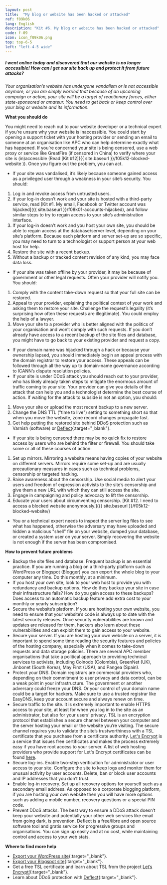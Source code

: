 ```yaml
---
layout: post
title:  "My blog or website has been hacked or attacked"
ref: f09k06
lang: English
description: "Kit #6. My blog or website has been hacked or attacked"
code: f-09
icon: icon_f09k06.png
top: top-6-5
left: "left-4-5 wide"
---
```


##### I went online today and discovered that our website is no longer accessible! How can I get our site back up and protect it from future attacks?

*Your organisation’s website has undergone vandalism or is not accessible anymore, or you are simply worried that because of an upcoming campaign or action, your site will be a target of reactionary forces, either state-sponsored or amateur. You need to get back or keep control over your blog or website and its information.*

**What you should do**

You might need to reach out to your website developer or a technical expert if you’re unsure why your website is inaccessible. You could start by opening a support ticket with your hosting provider or sending an email to someone at an organisation like APC who can help determine exactly what has happened. If you’re concerned your site is being censored, use a web proxy or service like GreatFire (if censored in China) to verify where your site is (in)accessible (Read [Kit #12]({{ site.baseurl }}/f05k12-blocked-website )). Once you figure out the problem, you can act.

+ If your site was vandalised, it’s likely because someone gained access as a privileged user through a weakness in your site’s security. You should:
 1. Log in and revoke access from untrusted users.
 2. If your log-in doesn’t work and your site is hosted with a third-party service, read [Kit #1. My email, Facebook or Twitter account was hijacked]({{ site.baseurl }}/f08k01-accounts-hijacked), and follow similar steps to try to regain access to your site’s administration interface.
 3. If your log-in doesn’t work and you host your own site, you should be able to regain access at the database/server level, depending on your site’s platform. Because each platform and server set-up are so specific, you may need to turn to a technologist or support person at your web host for help.
 4. Restore the site with a recent backup.
 5. Without a backup or tracked content revision of any kind, you may face data loss.
+ If your site was taken offline by your provider, it may be because of government or other legal requests. Often your provider will notify you. You should:
 1. Comply with the content take-down request so that your full site can be restored.
 2. Appeal to your provider, explaining the political context of your work and asking them to restore your site. Challenge the request’s legality (it’s surprising how often these requests are illegitimate). You could employ the help of a lawyer.
 3. Move your site to a provider who is better aligned with the politics of your organisation and won’t comply with such requests. If you don’t already have access to a recent backup of the site files and database, you might have to go back to your existing provider and request a copy.
+ If your domain name was hijacked through a hack or because your ownership lapsed, you should immediately begin an appeal process with the domain registrar to restore your access. These appeals can be followed through all the way up to domain-name governance according to ICANN’s dispute resolution policies.
+ If your site is under DDoS attack you should reach out to your provider, who has likely already taken steps to mitigate the enormous amount of traffic coming to your site. Your provider can give you details of the attack that can help you and a technologist determine the best course of action. If waiting for the attack to subside is not an option, you should:
 1. Move your site or upload the most recent backup to a new server.
 2. Change the DNS TTL ("time to live") setting to something short so that when you move the website, zone record changes propagate fast.
 3. Get help putting the restored site behind DDoS protection such as Varnish (software) or [Deflect](https://deflect.ca/){:target="_blank"}.
+ If your site is being censored there may be no quick fix to restore access by users who are behind the filter or firewall. You should take some or all of these courses of action:

 1. Set up mirrors. Mirroring a website means having copies of your website on different servers. Mirrors require some set-up and are usually precautionary measures in cases such as technical problems, censorship or targeted hacking.
 2. Raise awareness about the censorship. Use social media to alert your users and freedom of expression activists to the site’s censorship and give them a new URL with which they can still access the site.
 3. Engage in campaigning and policy advocacy to lift the censorship.
 4. Educate your users about circumventing censorship. [Kit #12. I need to access a blocked website anonymously.]({{ site.baseurl }}/f05k12-blocked-website/)

+ You or a technical expert needs to inspect the server log files to see what has happened, otherwise the adversary may have uploaded and hidden a malicious "shell" file on your website, dumped your database, or created a system user on your server. Simply recovering the website is not enough if the server has been compromised.

**How to prevent future problems**

+ Backup the site files and database. Frequent backup is an essential practice. If you are running a blog on a third-party platform such as WordPress or Blogspot (Blogger) you can export the whole blog to your computer any time. Do this monthly, at a minimum.
+ If you host your own site, look to your web host to provide you with redundancy and backup options. How do they backup your site in case their infrastructure fails? How do you gain access to these backups? Does access to an automatic backup feature add extra cost to your monthly or yearly subscription?
+ Secure the website’s platform. If you are hosting your own website, you need to ensure that your website’s code is always up to date with the latest security releases. Once security vulnerabilities are known and updates are released for them, hackers also learn about these vulnerabilities and can exploit them to gain access to your website.
+ Secure your server. If you are hosting your own website on a server, it is important to spend some time reading the security features and policies of the hosting company, especially when it comes to take-down requests and data storage policies. There are several APC member organisations that take a political approach to providing technical services to activists, including Colnodo (Colombia), GreenNet (UK), Jinbonet (South Korea), May First (USA), and Pangea (Spain).
+ Protect your DNS. Domain registrars are commercial providers who, depending on their commitment to user privacy and data control, can be a weak point in your infrastructure. The government or another adversary could freeze your DNS. Or your control of your domain name could be a target for hackers. Make sure to use a trusted registrar like EasyDNS, keep your account secure and always renew on time.
+ Secure traffic to the site. It is extremely important to enable HTTPS access to your site, at least for when you log in to the site as an administrator, but also for your users’ privacy. TSL is an encryption protocol that establishes a secure channel between your computer and the server hosting your email or the website you’re visiting. The secure channel requires you to validate the site’s trustworthiness with a TSL certificate that you purchase from a certificate authority. [Let's Encrypt](https://letsencrypt.org/) is a service that issues free certificates and makes the process extremely easy if you have root access to your server. A list of web hosting providers who provide support for Let's Encrypt certificates can be found [here](https://community.letsencrypt.org/t/web-hosting-who-support-lets-encrypt/6920).
+ Secure log-ins. Enable two-step verification for administrator or user access to your site. Configure the site to keep logs and monitor them for unusual activity by user accounts. Delete, ban or block user accounts and IP addresses that you don’t trust.
+ Enable log-in recovery. Set up all recovery options for yourself such as a secondary email address. As opposed to a corporate blogging platform, if you are hosting your own website then you will have more options such as adding a mobile number, recovery questions or a special PIN code.
+ Prevent DDoS attacks. The best way to ensure a DDoS attack doesn’t keep your website and potentially your other web services like email from going dark, is prevention. Deflect is a free/libre and open source software tool and gratis service for progressive groups and organisations. You can sign up easily and at no cost, while maintaining control and access to your web stats.

**Where to find more help**

+ [Export your WordPress site](https://en.support.wordpress.com/export/){:target="_blank"}.
+ [Export your Blogspot site](https://support.google.com/blogger/answer/97416?hl=en){:target="_blank"}.
+ Get a free TSL certificate and learn about TSL from the project [Let’s Encrypt!](https://letsencrypt.org/){:target="_blank"}.
+ Learn about DDoS protection with [Deflect](https://deflect.ca/){:target="_blank"}.
